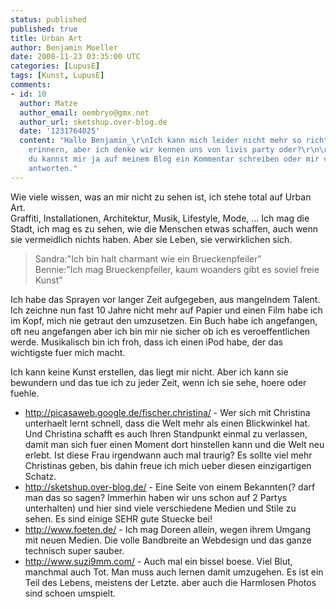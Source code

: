 ```yaml
---
status: published
published: true
title: Urban Art
author: Benjamin Moeller
date: 2008-11-23 03:35:00 UTC
categories: [LupusE]
tags: [Kunst, LupusE]
comments:
- id: 10
  author: Matze
  author_email: oembryo@gmx.net
  author_url: sketshup.over-blog.de
  date: '1231764025'
  content: "Hallo Benjamin_\r\nIch kann mich leider nicht mehr so richtig an dich
    erinnern, aber ich denke wir kennen uns von livis party oder?\r\n\r\ngruß Matze\r\n\r\nPS:
    du kannst mir ja auf meinem Blog ein Kommentar schreiben oder mir via mail zurück
    antworten."
---
```


Wie viele wissen, was an mir nicht zu sehen ist, ich stehe total auf Urban Art.  
Graffiti, Installationen, Architektur, Musik, Lifestyle, Mode, ... Ich mag die Stadt, ich mag es zu sehen, wie die Menschen etwas schaffen, auch wenn sie vermeidlich nichts haben. Aber sie Leben, sie verwirklichen sich.  

> Sandra:"Ich bin halt charmant wie ein Brueckenpfeiler"  
> Bennie:"Ich mag Brueckenpfeiler, kaum woanders gibt es soviel freie Kunst"

Ich habe das Sprayen vor langer Zeit aufgegeben, aus mangelndem Talent. Ich zeichne nun fast 10 Jahre nicht mehr auf Papier und einen Film habe ich im Kopf, mich nie getraut den umzusetzen. Ein Buch habe ich angefangen, oft neu angefangen aber ich bin mir nie sicher ob ich es veroeffentlichen werde. Musikalisch bin ich froh, dass ich einen iPod habe, der das wichtigste fuer mich macht.

Ich kann keine Kunst erstellen, das liegt mir nicht. Aber ich kann sie bewundern und das tue ich zu jeder Zeit, wenn ich sie sehe, hoere oder fuehle.  
* http://picasaweb.google.de/fischer.christina/ - Wer sich mit Christina unterhaelt lernt schnell, dass die Welt mehr als einen Blickwinkel hat. Und Christina schafft es auch Ihren Standpunkt einmal zu verlassen, damit man sich fuer einen Moment dort hinstellen kann und die Welt neu erlebt. Ist diese Frau irgendwann auch mal traurig? Es sollte viel mehr Christinas geben, bis dahin freue ich mich ueber diesen einzigartigen Schatz.  
* http://sketshup.over-blog.de/ - Eine Seite von einem Bekannten(? darf man das so sagen? Immerhin haben wir uns schon auf 2 Partys unterhalten) und hier sind viele verschiedene Medien und Stile zu sehen. Es sind einige SEHR gute Stuecke bei!  
* http://www.foeten.de/ - Ich mag Doreen allein, wegen ihrem Umgang mit neuen Medien. Die volle Bandbreite an Webdesign und das ganze technisch super sauber.  
* http://www.suzi9mm.com/ - Auch mal ein bissel boese. Viel Blut, manchmal auch Tot. Man muss auch lernen damit umzugehen. Es ist ein Teil des Lebens, meistens der Letzte. aber auch die Harmlosen Photos sind schoen umspielt.  


